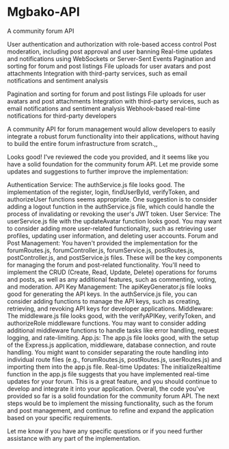 # Mgbako-API
A community forum API


User authentication and authorization with role-based access control
Post moderation, including post approval and user banning
Real-time updates and notifications using WebSockets or Server-Sent Events
Pagination and sorting for forum and post listings
File uploads for user avatars and post attachments
Integration with third-party services, such as email notifications and sentiment analysis


Pagination and sorting for forum and post listings
File uploads for user avatars and post attachments
Integration with third-party services, such as email notifications and sentiment analysis
Webhook-based real-time notifications for third-party developers


A community API for forum management would allow developers to easily integrate a robust forum functionality into their applications, without having to build the entire forum infrastructure from scratch.,,


Looks good! I've reviewed the code you provided, and it seems like you have a solid foundation for the community forum API. Let me provide some updates and suggestions to further improve the implementation:

Authentication Service:
The authService.js file looks good. The implementation of the register, login, findUserById, verifyToken, and authorizeUser functions seems appropriate.
One suggestion is to consider adding a logout function in the authService.js file, which could handle the process of invalidating or revoking the user's JWT token.
User Service:
The userService.js file with the updateAvatar function looks good. You may want to consider adding more user-related functionality, such as retrieving user profiles, updating user information, and deleting user accounts.
Forum and Post Management:
You haven't provided the implementation for the forumRoutes.js, forumController.js, forumService.js, postRoutes.js, postController.js, and postService.js files. These will be the key components for managing the forum and post-related functionality.
You'll need to implement the CRUD (Create, Read, Update, Delete) operations for forums and posts, as well as any additional features, such as commenting, voting, and moderation.
API Key Management:
The apiKeyGenerator.js file looks good for generating the API keys.
In the authService.js file, you can consider adding functions to manage the API keys, such as creating, retrieving, and revoking API keys for developer applications.
Middleware:
The middleware.js file looks good, with the verifyAPIKey, verifyToken, and authorizeRole middleware functions.
You may want to consider adding additional middleware functions to handle tasks like error handling, request logging, and rate-limiting.
App.js:
The app.js file looks good, with the setup of the Express.js application, middleware, database connection, and route handling.
You might want to consider separating the route handling into individual route files (e.g., forumRoutes.js, postRoutes.js, userRoutes.js) and importing them into the app.js file.
Real-time Updates:
The initializeRealtime function in the app.js file suggests that you have implemented real-time updates for your forum. This is a great feature, and you should continue to develop and integrate it into your application.
Overall, the code you've provided so far is a solid foundation for the community forum API. The next steps would be to implement the missing functionality, such as the forum and post management, and continue to refine and expand the application based on your specific requirements.

Let me know if you have any specific questions or if you need further assistance with any part of the implementation.